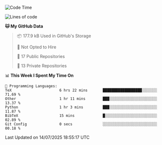 <!--START_SECTION:waka-->
![Code Time](http://img.shields.io/badge/Code%20Time-1%2C129%20hrs%2010%20mins-blue)

![Lines of code](https://img.shields.io/badge/From%20Hello%20World%20I%27ve%20Written-224.9%20thousand%20lines%20of%20code-blue)

**🐱 My GitHub Data** 

> 📦 177.9 kB Used in GitHub's Storage 
 > 
> 🚫 Not Opted to Hire
 > 
> 📜 17 Public Repositories 
 > 
> 🔑 13 Private Repositories 
 > 
📊 **This Week I Spent My Time On** 

```text
💬 Programming Languages: 
TeX                      6 hrs 22 mins       ██████████████████░░░░░░░   71.69 % 
Other                    1 hr 11 mins        ███░░░░░░░░░░░░░░░░░░░░░░   13.37 % 
Python                   1 hr 3 mins         ███░░░░░░░░░░░░░░░░░░░░░░   11.87 % 
BibTeX                   15 mins             █░░░░░░░░░░░░░░░░░░░░░░░░   02.89 % 
Git Config               0 secs              ░░░░░░░░░░░░░░░░░░░░░░░░░   00.18 % 
```


 Last Updated on 14/07/2025 18:55:17 UTC
<!--END_SECTION:waka-->
